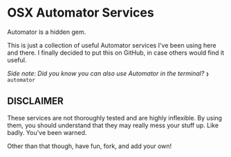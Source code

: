 
# OSX Automator Services
Automator is a hidden gem.

This is just a collection of useful Automator services I've been using here and there. I finally decided to put this on GitHub, in case others would find it useful. 

*Side note: Did you know you can also use Automator in the terminal?* `❯ automator`


## DISCLAIMER

These services are not thoroughly tested and are highly inflexible. 
By using them, you should understand that they may really mess your stuff up. Like badly. 
You've been warned. 


Other than that though, have fun, fork, and add your own! 


